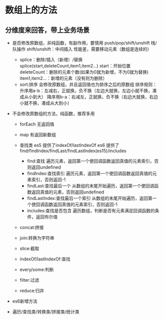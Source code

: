 # 数组上的方法

## 分维度来回答，带上业务场景

- 是否修改原数组，非纯函数，有副作用，要慎用
    push/pop/shift/unshift 栈/队操作
    shift/unshift：中间插入  性能差，需要移动元素（数组是连续的）
    - splice：删除/插入（新增）/替换 
        splice(start,deleteCount,item1,item2...)
        start：开始位置
        deleteCount：删除的元素个数(如果为0就为新增，不为0就为替换)
        item1,item2...：新增的元素（没有则为删除）
    - sort:排序
      会修改原数组，并且返回值也为排序之后的原数组
      排序规则：
        升序用a-b：左减右，正就换，负不换（左边大就换，左边小就不换，凑成从小到大）
        降序用b-a：右减左，正就换，负不换（右边大就换，右边小就不换，凑成从大到小）

- 不会修改原数组的方法，纯函数，推荐多用
    - forEach 无返回值
    - map 有返回新数组
    - 查找类
      es5 提供了indexOf/lastIndexOf
      es6 提供了find/findIndex/findLast/findLastIndex(es15)/includes
      - find:查找 遍历元素，返回第一个使回调函数返回真值的元素索引，否则返回undefined
      - findIndex:查找索引 遍历元素，返回第一个使回调函数返回真值的元素索引，否则返回-1
      - findLast:查找最后一个 从数组的末尾开始遍历，返回第一个使回调函数返回真值的元素，否则返回undefined
      - findLastIndex:查找最后一个索引 从数组的末尾开始遍历，返回第一个使回调函数返回真值的元素索引，否则返回-1
      - includes:查找是否包含 遍历数组，判断是否有元素满足回调函数的条件，返回布尔值

    - concat:拼接
    - join:转换为字符串
    - slice:截取
    - indexOf/lastIndexOf:查找
    - every/some:判断
    - filter:过滤
    - reduce:归并


- es6新增方法
- 遍历/查找类/转换类/拼接类/统计类